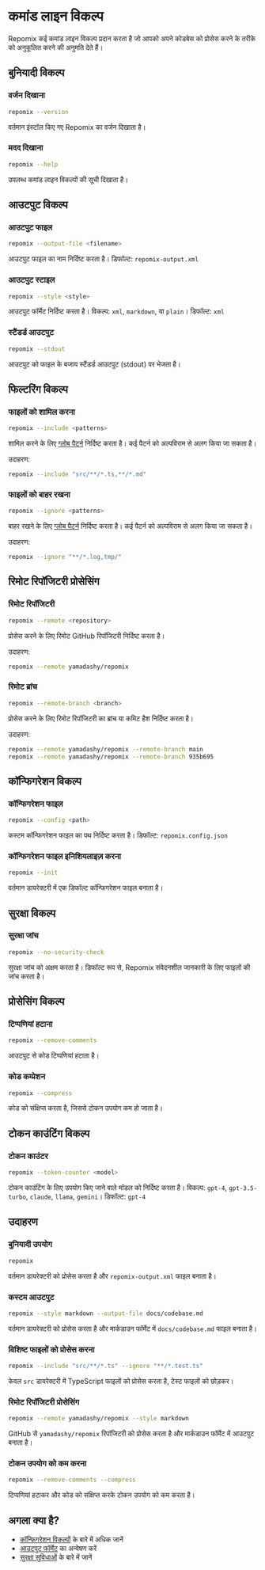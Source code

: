# कमांड लाइन विकल्प

Repomix कई कमांड लाइन विकल्प प्रदान करता है जो आपको अपने कोडबेस को प्रोसेस करने के तरीके को अनुकूलित करने की अनुमति देते हैं।

## बुनियादी विकल्प

### वर्जन दिखाना

```bash
repomix --version
```

वर्तमान इंस्टॉल किए गए Repomix का वर्जन दिखाता है।

### मदद दिखाना

```bash
repomix --help
```

उपलब्ध कमांड लाइन विकल्पों की सूची दिखाता है।

## आउटपुट विकल्प

### आउटपुट फाइल

```bash
repomix --output-file <filename>
```

आउटपुट फाइल का नाम निर्दिष्ट करता है। डिफॉल्ट: `repomix-output.xml`

### आउटपुट स्टाइल

```bash
repomix --style <style>
```

आउटपुट फॉर्मेट निर्दिष्ट करता है। विकल्प: `xml`, `markdown`, या `plain`। डिफॉल्ट: `xml`

### स्टैंडर्ड आउटपुट

```bash
repomix --stdout
```

आउटपुट को फाइल के बजाय स्टैंडर्ड आउटपुट (stdout) पर भेजता है।

## फिल्टरिंग विकल्प

### फाइलों को शामिल करना

```bash
repomix --include <patterns>
```

शामिल करने के लिए [ग्लोब पैटर्न](https://github.com/mrmlnc/fast-glob?tab=readme-ov-file#pattern-syntax) निर्दिष्ट करता है। कई पैटर्न को अल्पविराम से अलग किया जा सकता है।

उदाहरण:
```bash
repomix --include "src/**/*.ts,**/*.md"
```

### फाइलों को बाहर रखना

```bash
repomix --ignore <patterns>
```

बाहर रखने के लिए [ग्लोब पैटर्न](https://github.com/mrmlnc/fast-glob?tab=readme-ov-file#pattern-syntax) निर्दिष्ट करता है। कई पैटर्न को अल्पविराम से अलग किया जा सकता है।

उदाहरण:
```bash
repomix --ignore "**/*.log,tmp/"
```

## रिमोट रिपॉजिटरी प्रोसेसिंग

### रिमोट रिपॉजिटरी

```bash
repomix --remote <repository>
```

प्रोसेस करने के लिए रिमोट GitHub रिपॉजिटरी निर्दिष्ट करता है।

उदाहरण:
```bash
repomix --remote yamadashy/repomix
```

### रिमोट ब्रांच

```bash
repomix --remote-branch <branch>
```

प्रोसेस करने के लिए रिमोट रिपॉजिटरी का ब्रांच या कमिट हैश निर्दिष्ट करता है।

उदाहरण:
```bash
repomix --remote yamadashy/repomix --remote-branch main
repomix --remote yamadashy/repomix --remote-branch 935b695
```

## कॉन्फिगरेशन विकल्प

### कॉन्फिगरेशन फाइल

```bash
repomix --config <path>
```

कस्टम कॉन्फिगरेशन फाइल का पथ निर्दिष्ट करता है। डिफॉल्ट: `repomix.config.json`

### कॉन्फिगरेशन फाइल इनिशियलाइज़ करना

```bash
repomix --init
```

वर्तमान डायरेक्टरी में एक डिफॉल्ट कॉन्फिगरेशन फाइल बनाता है।

## सुरक्षा विकल्प

### सुरक्षा जांच

```bash
repomix --no-security-check
```

सुरक्षा जांच को अक्षम करता है। डिफॉल्ट रूप से, Repomix संवेदनशील जानकारी के लिए फाइलों की जांच करता है।

## प्रोसेसिंग विकल्प

### टिप्पणियां हटाना

```bash
repomix --remove-comments
```

आउटपुट से कोड टिप्पणियां हटाता है।

### कोड कम्प्रेशन

```bash
repomix --compress
```

कोड को संक्षिप्त करता है, जिससे टोकन उपयोग कम हो जाता है।

## टोकन काउंटिंग विकल्प

### टोकन काउंटर

```bash
repomix --token-counter <model>
```

टोकन काउंटिंग के लिए उपयोग किए जाने वाले मॉडल को निर्दिष्ट करता है। विकल्प: `gpt-4`, `gpt-3.5-turbo`, `claude`, `llama`, `gemini`। डिफॉल्ट: `gpt-4`

## उदाहरण

### बुनियादी उपयोग

```bash
repomix
```

वर्तमान डायरेक्टरी को प्रोसेस करता है और `repomix-output.xml` फाइल बनाता है।

### कस्टम आउटपुट

```bash
repomix --style markdown --output-file docs/codebase.md
```

वर्तमान डायरेक्टरी को प्रोसेस करता है और मार्कडाउन फॉर्मेट में `docs/codebase.md` फाइल बनाता है।

### विशिष्ट फाइलों को प्रोसेस करना

```bash
repomix --include "src/**/*.ts" --ignore "**/*.test.ts"
```

केवल `src` डायरेक्टरी में TypeScript फाइलों को प्रोसेस करता है, टेस्ट फाइलों को छोड़कर।

### रिमोट रिपॉजिटरी प्रोसेसिंग

```bash
repomix --remote yamadashy/repomix --style markdown
```

GitHub से `yamadashy/repomix` रिपॉजिटरी को प्रोसेस करता है और मार्कडाउन फॉर्मेट में आउटपुट बनाता है।

### टोकन उपयोग को कम करना

```bash
repomix --remove-comments --compress
```

टिप्पणियां हटाकर और कोड को संक्षिप्त करके टोकन उपयोग को कम करता है।

## अगला क्या है?

- [कॉन्फिगरेशन विकल्पों](configuration.md) के बारे में अधिक जानें
- [आउटपुट फॉर्मेट](output.md) का अन्वेषण करें
- [सुरक्षा सुविधाओं](security.md) के बारे में जानें
